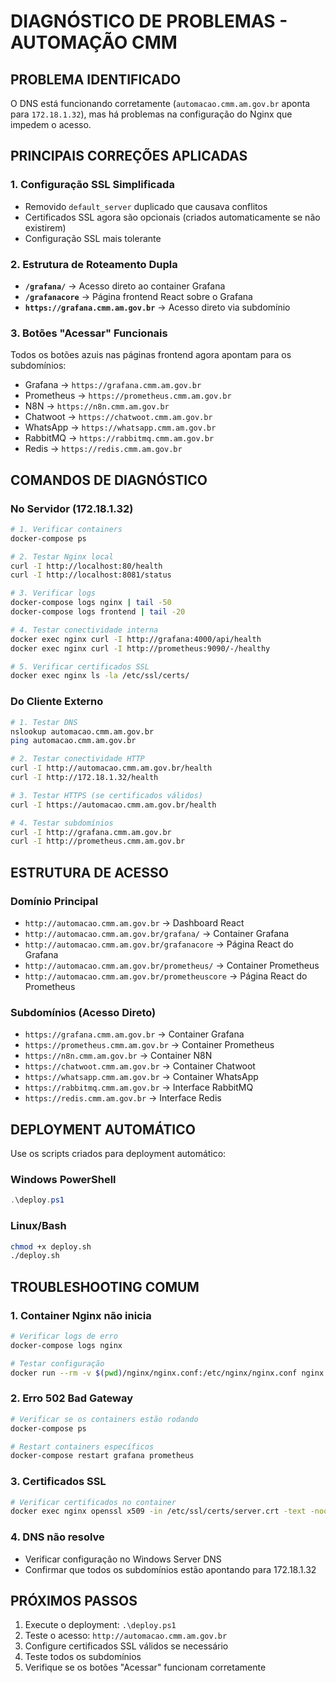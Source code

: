 # DIAGNÓSTICO DE PROBLEMAS - AUTOMAÇÃO CMM

## PROBLEMA IDENTIFICADO

O DNS está funcionando corretamente (`automacao.cmm.am.gov.br` aponta para `172.18.1.32`), mas há problemas na configuração do Nginx que impedem o acesso.

## PRINCIPAIS CORREÇÕES APLICADAS

### 1. Configuração SSL Simplificada
- Removido `default_server` duplicado que causava conflitos
- Certificados SSL agora são opcionais (criados automaticamente se não existirem)
- Configuração SSL mais tolerante

### 2. Estrutura de Roteamento Dupla
- **`/grafana/`** → Acesso direto ao container Grafana
- **`/grafanacore`** → Página frontend React sobre o Grafana
- **`https://grafana.cmm.am.gov.br`** → Acesso direto via subdomínio

### 3. Botões "Acessar" Funcionais
Todos os botões azuis nas páginas frontend agora apontam para os subdomínios:
- Grafana → `https://grafana.cmm.am.gov.br`
- Prometheus → `https://prometheus.cmm.am.gov.br`
- N8N → `https://n8n.cmm.am.gov.br`
- Chatwoot → `https://chatwoot.cmm.am.gov.br`
- WhatsApp → `https://whatsapp.cmm.am.gov.br`
- RabbitMQ → `https://rabbitmq.cmm.am.gov.br`
- Redis → `https://redis.cmm.am.gov.br`

## COMANDOS DE DIAGNÓSTICO

### No Servidor (172.18.1.32)

```bash
# 1. Verificar containers
docker-compose ps

# 2. Testar Nginx local
curl -I http://localhost:80/health
curl -I http://localhost:8081/status

# 3. Verificar logs
docker-compose logs nginx | tail -50
docker-compose logs frontend | tail -20

# 4. Testar conectividade interna
docker exec nginx curl -I http://grafana:4000/api/health
docker exec nginx curl -I http://prometheus:9090/-/healthy

# 5. Verificar certificados SSL
docker exec nginx ls -la /etc/ssl/certs/
```

### Do Cliente Externo

```bash
# 1. Testar DNS
nslookup automacao.cmm.am.gov.br
ping automacao.cmm.am.gov.br

# 2. Testar conectividade HTTP
curl -I http://automacao.cmm.am.gov.br/health
curl -I http://172.18.1.32/health

# 3. Testar HTTPS (se certificados válidos)
curl -I https://automacao.cmm.am.gov.br/health

# 4. Testar subdomínios
curl -I http://grafana.cmm.am.gov.br
curl -I http://prometheus.cmm.am.gov.br
```

## ESTRUTURA DE ACESSO

### Domínio Principal
- `http://automacao.cmm.am.gov.br` → Dashboard React
- `http://automacao.cmm.am.gov.br/grafana/` → Container Grafana
- `http://automacao.cmm.am.gov.br/grafanacore` → Página React do Grafana
- `http://automacao.cmm.am.gov.br/prometheus/` → Container Prometheus
- `http://automacao.cmm.am.gov.br/prometheuscore` → Página React do Prometheus

### Subdomínios (Acesso Direto)
- `https://grafana.cmm.am.gov.br` → Container Grafana
- `https://prometheus.cmm.am.gov.br` → Container Prometheus
- `https://n8n.cmm.am.gov.br` → Container N8N
- `https://chatwoot.cmm.am.gov.br` → Container Chatwoot
- `https://whatsapp.cmm.am.gov.br` → Container WhatsApp
- `https://rabbitmq.cmm.am.gov.br` → Interface RabbitMQ
- `https://redis.cmm.am.gov.br` → Interface Redis

## DEPLOYMENT AUTOMÁTICO

Use os scripts criados para deployment automático:

### Windows PowerShell
```powershell
.\deploy.ps1
```

### Linux/Bash
```bash
chmod +x deploy.sh
./deploy.sh
```

## TROUBLESHOOTING COMUM

### 1. Container Nginx não inicia
```bash
# Verificar logs de erro
docker-compose logs nginx

# Testar configuração
docker run --rm -v $(pwd)/nginx/nginx.conf:/etc/nginx/nginx.conf nginx:1.28.0 nginx -t
```

### 2. Erro 502 Bad Gateway
```bash
# Verificar se os containers estão rodando
docker-compose ps

# Restart containers específicos
docker-compose restart grafana prometheus
```

### 3. Certificados SSL
```bash
# Verificar certificados no container
docker exec nginx openssl x509 -in /etc/ssl/certs/server.crt -text -noout
```

### 4. DNS não resolve
- Verificar configuração no Windows Server DNS
- Confirmar que todos os subdomínios estão apontando para 172.18.1.32

## PRÓXIMOS PASSOS

1. Execute o deployment: `.\deploy.ps1`
2. Teste o acesso: `http://automacao.cmm.am.gov.br`
3. Configure certificados SSL válidos se necessário
4. Teste todos os subdomínios
5. Verifique se os botões "Acessar" funcionam corretamente